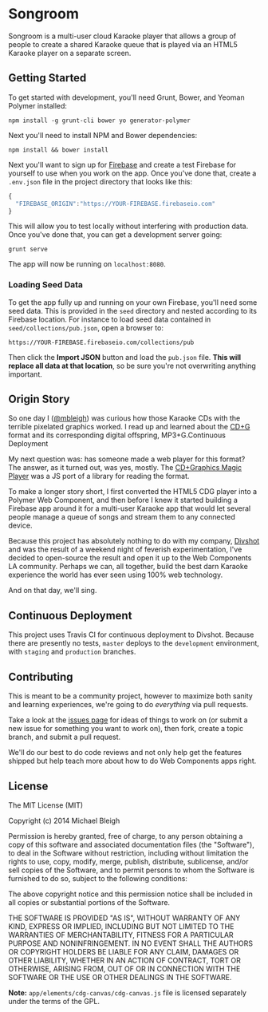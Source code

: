 # Songroom

Songroom is a multi-user cloud Karaoke player that allows a group of people to
create a shared Karaoke queue that is played via an HTML5 Karaoke player on a
separate screen.

## Getting Started

To get started with development, you'll need Grunt, Bower, and Yeoman Polymer
installed:

    npm install -g grunt-cli bower yo generator-polymer

Next you'll need to install NPM and Bower dependencies:

    npm install && bower install

Next you'll want to sign up for [Firebase](https://www.firebase.com/) and create
a test Firebase for yourself to use when you work on the app. Once you've done
that, create a `.env.json` file in the project directory that looks like this:

```javascript
{
  "FIREBASE_ORIGIN":"https://YOUR-FIREBASE.firebaseio.com"
}
```

This will allow you to test locally without interfering with production data.
Once you've done that, you can get a development server going:

    grunt serve

The app will now be running on `localhost:8080`.

### Loading Seed Data

To get the app fully up and running on your own Firebase, you'll need some seed
data. This is provided in the `seed` directory and nested according to its Firebase
location. For instance to load seed data contained in `seed/collections/pub.json`,
open a browser to:

    https://YOUR-FIREBASE.firebaseio.com/collections/pub

Then click the **Import JSON** button and load the `pub.json` file. **This will
replace all data at that location**, so be sure you're not overwriting anything
important.

## Origin Story

So one day I ([@mbleigh](http://twitter.com/mbleigh)) was curious how those Karaoke CDs with the terrible
pixelated graphics worked. I read up and learned about the [CD+G](http://en.wikipedia.org/wiki/CD%2BG)
format and its corresponding digital offspring, MP3+G.Continuous Deployment

My next question was: has someone made a web player for this format? The answer,
as it turned out, was yes, mostly. The [CD+Graphics Magic Player](http://cdgmagic.sourceforge.net/html5_cdgplayer/)
was a JS port of a library for reading the format.

To make a longer story short, I first converted the HTML5 CDG player into a
Polymer Web Component, and then before I knew it started building a Firebase
app around it for a multi-user Karaoke app that would let several people manage
a queue of songs and stream them to any connected device.

Because this project has absolutely nothing to do with my company, [Divshot](https://divshot.com)
and was the result of a weekend night of feverish experimentation, I've decided
to open-source the result and open it up to the Web Components LA community.
Perhaps we can, all together, build the best darn Karaoke experience the world
has ever seen using 100% web technology.

And on that day, we'll sing.

## Continuous Deployment

This project uses Travis CI for continuous deployment to Divshot. Because there
are presently no tests, `master` deploys to the `development` environment, with
`staging` and `production` branches.

## Contributing

This is meant to be a community project, however to maximize both sanity and
learning experiences, we're going to do *everything* via pull requests.

Take a look at the [issues page](https://github.com/webcomponents-la/songroom) for
ideas of things to work on (or submit a new issue for something you want to
work on), then fork, create a topic branch, and submit a pull request.

We'll do our best to do code reviews and not only help get the features shipped
but help teach more about how to do Web Components apps right.

## License

The MIT License (MIT)

Copyright (c) 2014 Michael Bleigh

Permission is hereby granted, free of charge, to any person obtaining a copy
of this software and associated documentation files (the "Software"), to deal
in the Software without restriction, including without limitation the rights
to use, copy, modify, merge, publish, distribute, sublicense, and/or sell
copies of the Software, and to permit persons to whom the Software is
furnished to do so, subject to the following conditions:

The above copyright notice and this permission notice shall be included in
all copies or substantial portions of the Software.

THE SOFTWARE IS PROVIDED "AS IS", WITHOUT WARRANTY OF ANY KIND, EXPRESS OR
IMPLIED, INCLUDING BUT NOT LIMITED TO THE WARRANTIES OF MERCHANTABILITY,
FITNESS FOR A PARTICULAR PURPOSE AND NONINFRINGEMENT. IN NO EVENT SHALL THE
AUTHORS OR COPYRIGHT HOLDERS BE LIABLE FOR ANY CLAIM, DAMAGES OR OTHER
LIABILITY, WHETHER IN AN ACTION OF CONTRACT, TORT OR OTHERWISE, ARISING FROM,
OUT OF OR IN CONNECTION WITH THE SOFTWARE OR THE USE OR OTHER DEALINGS IN
THE SOFTWARE.

**Note:** `app/elements/cdg-canvas/cdg-canvas.js` file is licensed separately
under the terms of the GPL.